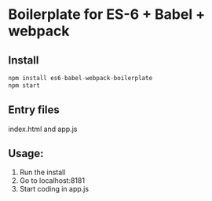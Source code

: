 # Boilerplate for ES-6 + Babel + webpack

## Install
```javascript
npm install es6-babel-webpack-boilerplate
npm start
```
## Entry files
index.html and app.js

## Usage:
1. Run the install
2. Go to localhost:8181
3. Start coding in app.js
